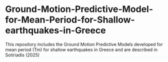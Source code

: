 # Ground-Motion-Predictive-Model-for-Mean-Period-for-Shallow-earthquakes-in-Greece
This repository includes the Ground Motion Predictive Models developed for mean period (Tm) for shallow earthquakes in Greece and are described in Sotiriadis (2025)
